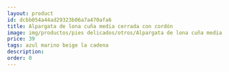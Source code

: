```yaml
---
layout: product
id: dcbb054a44ad29323b06a7a470afa6
title: Alpargata de lona cuña media cerrada con cordón 
image: img/productos/pies delicados/otros/Alpargata de lona cuña media cerrada con cordón =39 =azul marino beige la cadena.webp
price: 39 
tags: azul marino beige la cadena
description: 
order: 0
---
```

